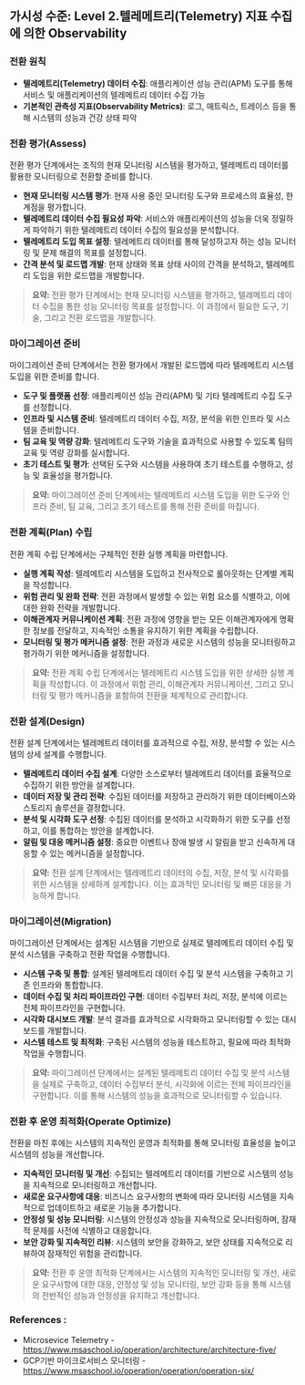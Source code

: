 ## 가시성 수준: Level 2.텔레메트리(Telemetry) 지표 수집에 의한 Observability

### 전환 원칙
- **텔레메트리(Telemetry) 데이터 수집**: 애플리케이션 성능 관리(APM) 도구를 통해 서비스 및 애플리케이션의 텔레메트리 데이터 수집 가능    
- **기본적인 관측성 지표(Observability Metrics)**: 로그, 매트릭스, 트레이스 등을 통해 시스템의 성능과 건강 상태 파악

### 전환 평가(Assess)
전환 평가 단계에서는 조직의 현재 모니터링 시스템을 평가하고, 텔레메트리 데이터를 활용한 모니터링으로 전환할 준비를 합니다.
- **현재 모니터링 시스템 평가**: 현재 사용 중인 모니터링 도구와 프로세스의 효율성, 한계점을 평가합니다.
- **텔레메트리 데이터 수집 필요성 파악**: 서비스와 애플리케이션의 성능을 더욱 정밀하게 파악하기 위한 텔레메트리 데이터 수집의 필요성을 분석합니다.
- **텔레메트리 도입 목표 설정**: 텔레메트리 데이터를 통해 달성하고자 하는 성능 모니터링 및 문제 해결의 목표를 설정합니다.
- **간격 분석 및 로드맵 개발**: 현재 상태와 목표 상태 사이의 간격을 분석하고, 텔레메트리 도입을 위한 로드맵을 개발합니다.

> **요약:** 전환 평가 단계에서는 현재 모니터링 시스템을 평가하고, 텔레메트리 데이터 수집을 통한 성능 모니터링 목표를 설정합니다. 이 과정에서 필요한 도구, 기술, 그리고 전환 로드맵을 개발합니다.

### 마이그레이션 준비
마이그레이션 준비 단계에서는 전환 평가에서 개발된 로드맵에 따라 텔레메트리 시스템 도입을 위한 준비를 합니다.
- **도구 및 플랫폼 선정**: 애플리케이션 성능 관리(APM) 및 기타 텔레메트리 수집 도구를 선정합니다.
- **인프라 및 시스템 준비**: 텔레메트리 데이터 수집, 저장, 분석을 위한 인프라 및 시스템을 준비합니다.
- **팀 교육 및 역량 강화**: 텔레메트리 도구와 기술을 효과적으로 사용할 수 있도록 팀의 교육 및 역량 강화를 실시합니다.
- **초기 테스트 및 평가**: 선택된 도구와 시스템을 사용하여 초기 테스트를 수행하고, 성능 및 효율성을 평가합니다.

> **요약:** 마이그레이션 준비 단계에서는 텔레메트리 시스템 도입을 위한 도구와 인프라 준비, 팀 교육, 그리고 초기 테스트를 통해 전환 준비를 마칩니다.

### 전환 계획(Plan) 수립
전환 계획 수립 단계에서는 구체적인 전환 실행 계획을 마련합니다.
- **실행 계획 작성**: 텔레메트리 시스템을 도입하고 전사적으로 롤아웃하는 단계별 계획을 작성합니다.
- **위험 관리 및 완화 전략**: 전환 과정에서 발생할 수 있는 위험 요소를 식별하고, 이에 대한 완화 전략을 개발합니다.
- **이해관계자 커뮤니케이션 계획**: 전환 과정에 영향을 받는 모든 이해관계자에게 명확한 정보를 전달하고, 지속적인 소통을 유지하기 위한 계획을 수립합니다.
- **모니터링 및 평가 메커니즘 설정**: 전환 과정과 새로운 시스템의 성능을 모니터링하고 평가하기 위한 메커니즘을 설정합니다.

> **요약:** 전환 계획 수립 단계에서는 텔레메트리 시스템 도입을 위한 상세한 실행 계획을 작성합니다. 이 과정에서 위험 관리, 이해관계자 커뮤니케이션, 그리고 모니터링 및 평가 메커니즘을 포함하여 전환을 체계적으로 관리합니다.

### 전환 설계(Design)
전환 설계 단계에서는 텔레메트리 데이터를 효과적으로 수집, 저장, 분석할 수 있는 시스템의 상세 설계를 수행합니다.
- **텔레메트리 데이터 수집 설계**: 다양한 소스로부터 텔레메트리 데이터를 효율적으로 수집하기 위한 방안을 설계합니다.
- **데이터 저장 및 관리 전략**: 수집된 데이터를 저장하고 관리하기 위한 데이터베이스와 스토리지 솔루션을 결정합니다.
- **분석 및 시각화 도구 선정**: 수집된 데이터를 분석하고 시각화하기 위한 도구를 선정하고, 이를 통합하는 방안을 설계합니다.
- **알림 및 대응 메커니즘 설정**: 중요한 이벤트나 장애 발생 시 알림을 받고 신속하게 대응할 수 있는 메커니즘을 설정합니다.

> **요약:** 전환 설계 단계에서는 텔레메트리 데이터의 수집, 저장, 분석 및 시각화를 위한 시스템을 상세하게 설계합니다. 이는 효과적인 모니터링 및 빠른 대응을 가능하게 합니다.

### 마이그레이션(Migration)
마이그레이션 단계에서는 설계된 시스템을 기반으로 실제로 텔레메트리 데이터 수집 및 분석 시스템을 구축하고 전환 작업을 수행합니다.
- **시스템 구축 및 통합**: 설계된 텔레메트리 데이터 수집 및 분석 시스템을 구축하고 기존 인프라와 통합합니다.
- **데이터 수집 및 처리 파이프라인 구현**: 데이터 수집부터 처리, 저장, 분석에 이르는 전체 파이프라인을 구현합니다.
- **시각화 대시보드 개발**: 분석 결과를 효과적으로 시각화하고 모니터링할 수 있는 대시보드를 개발합니다.
- **시스템 테스트 및 최적화**: 구축된 시스템의 성능을 테스트하고, 필요에 따라 최적화 작업을 수행합니다.

> **요약:** 마이그레이션 단계에서는 설계된 텔레메트리 데이터 수집 및 분석 시스템을 실제로 구축하고, 데이터 수집부터 분석, 시각화에 이르는 전체 파이프라인을 구현합니다. 이를 통해 시스템의 성능을 효과적으로 모니터링할 수 있습니다.

### 전환 후 운영 최적화(Operate Optimize)
전환을 마친 후에는 시스템의 지속적인 운영과 최적화를 통해 모니터링 효율성을 높이고 시스템의 성능을 개선합니다.
- **지속적인 모니터링 및 개선**: 수집되는 텔레메트리 데이터를 기반으로 시스템의 성능을 지속적으로 모니터링하고 개선합니다.
- **새로운 요구사항에 대응**: 비즈니스 요구사항의 변화에 따라 모니터링 시스템을 지속적으로 업데이트하고 새로운 기능을 추가합니다.
- **안정성 및 성능 모니터링**: 시스템의 안정성과 성능을 지속적으로 모니터링하며, 잠재적 문제를 사전에 식별하고 대응합니다.
- **보안 강화 및 지속적인 리뷰**: 시스템의 보안을 강화하고, 보안 상태를 지속적으로 리뷰하여 잠재적인 위험을 관리합니다.

> **요약:** 전환 후 운영 최적화 단계에서는 시스템의 지속적인 모니터링 및 개선, 새로운 요구사항에 대한 대응, 안정성 및 성능 모니터링, 보안 강화 등을 통해 시스템의 전반적인 성능과 안정성을 유지하고 개선합니다.

### References :
- Microsevice Telemetry - https://www.msaschool.io/operation/architecture/architecture-five/
- GCP기반 마이크로서비스 모니터링 - https://www.msaschool.io/operation/operation/operation-six/